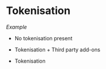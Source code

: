 # Tokenisation

_Example_

- No tokenisation present

- Tokenisation + Third party add-ons

- Tokenisation
